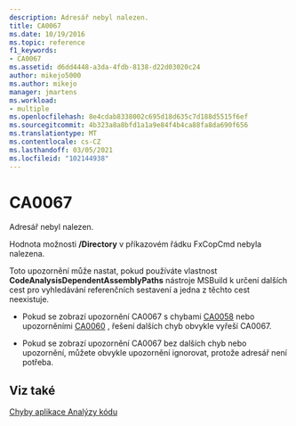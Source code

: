 ```yaml
---
description: Adresář nebyl nalezen.
title: CA0067
ms.date: 10/19/2016
ms.topic: reference
f1_keywords:
- CA0067
ms.assetid: d6dd4448-a3da-4fdb-8138-d22d03020c24
author: mikejo5000
ms.author: mikejo
manager: jmartens
ms.workload:
- multiple
ms.openlocfilehash: 8e4cdab8338002c695d18d635c7d188d5515f6ef
ms.sourcegitcommit: 4b323a8a8bfd1a1a9e84f4b4ca88fa8da690f656
ms.translationtype: MT
ms.contentlocale: cs-CZ
ms.lasthandoff: 03/05/2021
ms.locfileid: "102144938"
---
```

# <a name="ca0067"></a>CA0067
Adresář nebyl nalezen.

Hodnota možnosti **/Directory** v příkazovém řádku FxCopCmd nebyla nalezena.

Toto upozornění může nastat, pokud používáte vlastnost **CodeAnalysisDependentAssemblyPaths** nástroje MSBuild k určení dalších cest pro vyhledávání referenčních sestavení a jedna z těchto cest neexistuje.

- Pokud se zobrazí upozornění CA0067 s chybami [CA0058](ca0058.md) nebo upozorněními [CA0060](ca0060.md) , řešení dalších chyb obvykle vyřeší CA0067.

- Pokud se zobrazí upozornění CA0067 bez dalších chyb nebo upozornění, můžete obvykle upozornění ignorovat, protože adresář není potřeba.

## <a name="see-also"></a>Viz také
[Chyby aplikace Analýzy kódu](../code-quality/code-analysis-application-errors.md)
